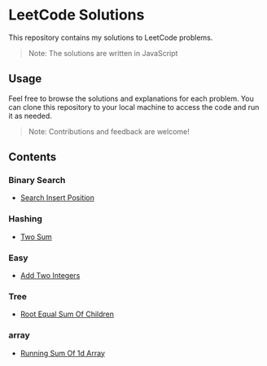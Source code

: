 # LeetCode Solutions

This repository contains my solutions to LeetCode problems.

> Note: The solutions are written in JavaScript

## Usage

Feel free to browse the solutions and explanations for each problem. You can clone this repository to your local machine to access the code and run it as needed.

> Note: Contributions and feedback are welcome!

## Contents

### Binary Search

- [Search Insert Position](./binary-search/search-insert-position.js)

### Hashing

- [Two Sum](./hashing/two-sum.js)

### Easy

- [Add Two Integers](./easy/add-two-integers.js)

### Tree

- [Root Equal Sum Of Children](./tree/root-equal-sum-of-children.js)

### array

- [Running Sum Of 1d Array](./array/running-sum-of-1d-array.js)
